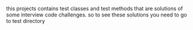 this projects contains test classes and test methods that are solutions of some interview code challenges.
so to see these solutions you need to go to test directory
